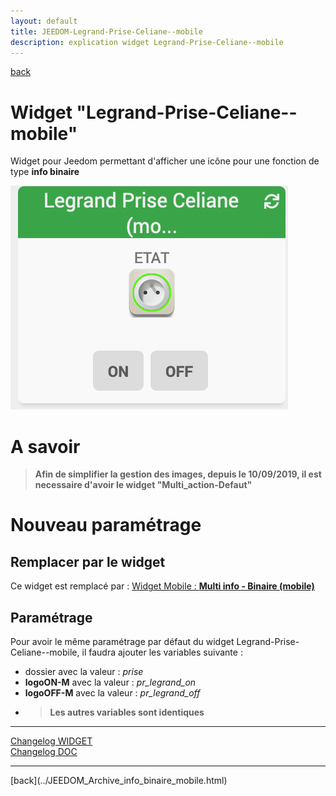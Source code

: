```yaml
---
layout: default
title: JEEDOM-Legrand-Prise-Celiane--mobile
description: explication widget Legrand-Prise-Celiane--mobile
---
```

[back](../JEEDOM_Archive_info_binaire_mobile.html)
# Widget "Legrand-Prise-Celiane--mobile" 
Widget pour Jeedom permettant d'afficher une icône pour une fonction de type <b>info binaire</b>
<p><img src="img/RESULTAT_JEEDOM_Legrand_Prise_Celiane__mobile.png" alt="Resultat" /></p>

# A savoir
<blockquote>
<b>Afin de simplifier la gestion des images, depuis le 10/09/2019, il est necessaire d'avoir le widget "Multi_action-Defaut"</b>
</blockquote>

# Nouveau paramétrage
## Remplacer par le widget
Ce widget est remplacé par : <a href="../../JEEDOM_Multi_info_Binaire_mobile.html">Widget Mobile : <b>Multi info - Binaire (mobile)</b></a>

## Paramétrage
Pour avoir le même  paramétrage par défaut du widget Legrand-Prise-Celiane--mobile, il faudra ajouter les variables suivante :
* dossier</b> avec la valeur : <i>prise</i>
* <b>logoON-M</b> avec la valeur : <i>pr_legrand_on</i>
* <b>logoOFF-M</b> avec la valeur : <i>pr_legrand_off</i>
* ><b>Les autres variables sont identiques</b>
        </ul>
    </ul>
</blockquote>

<hr />
<dl>
    <a href="https://github.com/JEEDOM-Legrand-Prise-Celiane--mobile/commits/master">Changelog WIDGET</a><br/>
    <a href="https://github.com/JEALG/JEEDOM-Widget_JAG-doc/commits/master">Changelog DOC</a>
</dl>
<hr />
[back](../JEEDOM_Archive_info_binaire_mobile.html)